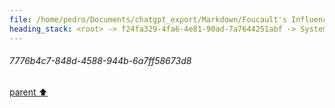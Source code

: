 ```yaml
---
file: /home/pedro/Documents/chatgpt_export/Markdown/Foucault's Influence in Humanities.md
heading_stack: <root> -> f24fa329-4fa6-4e81-90ad-7a7644251abf -> System -> 1f3b43bb-83b7-435a-b058-b8ceeece1862 -> System -> aaa26c41-3275-423c-a8bd-3a34c62d9955 -> User -> 7776b4c7-848d-4588-944b-6a7ff58673d8
---
```

###### 7776b4c7-848d-4588-944b-6a7ff58673d8
[parent ⬆️](#aaa26c41-3275-423c-a8bd-3a34c62d9955)
